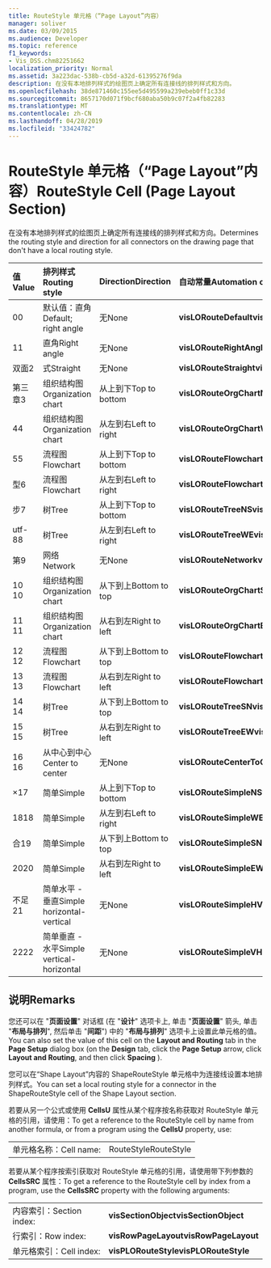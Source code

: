 ```yaml
---
title: RouteStyle 单元格（“Page Layout”内容）
manager: soliver
ms.date: 03/09/2015
ms.audience: Developer
ms.topic: reference
f1_keywords:
- Vis_DSS.chm82251662
localization_priority: Normal
ms.assetid: 3a223dac-538b-cb5d-a32d-61395276f9da
description: 在没有本地排列样式的绘图页上确定所有连接线的排列样式和方向。
ms.openlocfilehash: 38de871460c155ee5d495599a239ebeb0ff1c33d
ms.sourcegitcommit: 8657170d071f9bcf680aba50b9c07f2a4fb82283
ms.translationtype: MT
ms.contentlocale: zh-CN
ms.lasthandoff: 04/28/2019
ms.locfileid: "33424782"
---
```

# <a name="routestyle-cell-page-layout-section"></a><span data-ttu-id="5c80a-103">RouteStyle 单元格（“Page Layout”内容）</span><span class="sxs-lookup"><span data-stu-id="5c80a-103">RouteStyle Cell (Page Layout Section)</span></span>

<span data-ttu-id="5c80a-104">在没有本地排列样式的绘图页上确定所有连接线的排列样式和方向。</span><span class="sxs-lookup"><span data-stu-id="5c80a-104">Determines the routing style and direction for all connectors on the drawing page that don't have a local routing style.</span></span>
  
|<span data-ttu-id="5c80a-105">**值**</span><span class="sxs-lookup"><span data-stu-id="5c80a-105">**Value**</span></span>|<span data-ttu-id="5c80a-106">**排列样式**</span><span class="sxs-lookup"><span data-stu-id="5c80a-106">**Routing style**</span></span>|<span data-ttu-id="5c80a-107">**Direction**</span><span class="sxs-lookup"><span data-stu-id="5c80a-107">**Direction**</span></span>|<span data-ttu-id="5c80a-108">**自动常量**</span><span class="sxs-lookup"><span data-stu-id="5c80a-108">**Automation constant**</span></span>|
|:-----|:-----|:-----|:-----|
|<span data-ttu-id="5c80a-109">0</span><span class="sxs-lookup"><span data-stu-id="5c80a-109">0</span></span>  <br/> |<span data-ttu-id="5c80a-110">默认值：直角</span><span class="sxs-lookup"><span data-stu-id="5c80a-110">Default; right angle</span></span>  <br/> |<span data-ttu-id="5c80a-111">无</span><span class="sxs-lookup"><span data-stu-id="5c80a-111">None</span></span>  <br/> |<span data-ttu-id="5c80a-112">**visLORouteDefault**</span><span class="sxs-lookup"><span data-stu-id="5c80a-112">**visLORouteDefault**</span></span> <br/> |
|<span data-ttu-id="5c80a-113">1</span><span class="sxs-lookup"><span data-stu-id="5c80a-113">1</span></span>  <br/> |<span data-ttu-id="5c80a-114">直角</span><span class="sxs-lookup"><span data-stu-id="5c80a-114">Right angle</span></span>  <br/> |<span data-ttu-id="5c80a-115">无</span><span class="sxs-lookup"><span data-stu-id="5c80a-115">None</span></span>  <br/> |<span data-ttu-id="5c80a-116">**visLORouteRightAngle**</span><span class="sxs-lookup"><span data-stu-id="5c80a-116">**visLORouteRightAngle**</span></span> <br/> |
|<span data-ttu-id="5c80a-117">双面</span><span class="sxs-lookup"><span data-stu-id="5c80a-117">2</span></span>  <br/> |<span data-ttu-id="5c80a-118">式</span><span class="sxs-lookup"><span data-stu-id="5c80a-118">Straight</span></span>  <br/> |<span data-ttu-id="5c80a-119">无</span><span class="sxs-lookup"><span data-stu-id="5c80a-119">None</span></span>  <br/> |<span data-ttu-id="5c80a-120">**visLORouteStraight**</span><span class="sxs-lookup"><span data-stu-id="5c80a-120">**visLORouteStraight**</span></span> <br/> |
|<span data-ttu-id="5c80a-121">第三章</span><span class="sxs-lookup"><span data-stu-id="5c80a-121">3</span></span>  <br/> |<span data-ttu-id="5c80a-122">组织结构图</span><span class="sxs-lookup"><span data-stu-id="5c80a-122">Organization chart</span></span>  <br/> |<span data-ttu-id="5c80a-123">从上到下</span><span class="sxs-lookup"><span data-stu-id="5c80a-123">Top to bottom</span></span>  <br/> |<span data-ttu-id="5c80a-124">**visLORouteOrgChartNS**</span><span class="sxs-lookup"><span data-stu-id="5c80a-124">**visLORouteOrgChartNS**</span></span> <br/> |
|<span data-ttu-id="5c80a-125">4</span><span class="sxs-lookup"><span data-stu-id="5c80a-125">4</span></span>  <br/> |<span data-ttu-id="5c80a-126">组织结构图</span><span class="sxs-lookup"><span data-stu-id="5c80a-126">Organization chart</span></span>  <br/> |<span data-ttu-id="5c80a-127">从左到右</span><span class="sxs-lookup"><span data-stu-id="5c80a-127">Left to right</span></span>  <br/> |<span data-ttu-id="5c80a-128">**visLORouteOrgChartWE**</span><span class="sxs-lookup"><span data-stu-id="5c80a-128">**visLORouteOrgChartWE**</span></span> <br/> |
|<span data-ttu-id="5c80a-129">5</span><span class="sxs-lookup"><span data-stu-id="5c80a-129">5</span></span>  <br/> |<span data-ttu-id="5c80a-130">流程图</span><span class="sxs-lookup"><span data-stu-id="5c80a-130">Flowchart</span></span>  <br/> |<span data-ttu-id="5c80a-131">从上到下</span><span class="sxs-lookup"><span data-stu-id="5c80a-131">Top to bottom</span></span>  <br/> |<span data-ttu-id="5c80a-132">**visLORouteFlowchartNS**</span><span class="sxs-lookup"><span data-stu-id="5c80a-132">**visLORouteFlowchartNS**</span></span> <br/> |
|<span data-ttu-id="5c80a-133">型</span><span class="sxs-lookup"><span data-stu-id="5c80a-133">6</span></span>  <br/> |<span data-ttu-id="5c80a-134">流程图</span><span class="sxs-lookup"><span data-stu-id="5c80a-134">Flowchart</span></span>  <br/> |<span data-ttu-id="5c80a-135">从左到右</span><span class="sxs-lookup"><span data-stu-id="5c80a-135">Left to right</span></span>  <br/> |<span data-ttu-id="5c80a-136">**visLORouteFlowchartWE**</span><span class="sxs-lookup"><span data-stu-id="5c80a-136">**visLORouteFlowchartWE**</span></span> <br/> |
|<span data-ttu-id="5c80a-137">步</span><span class="sxs-lookup"><span data-stu-id="5c80a-137">7</span></span>  <br/> |<span data-ttu-id="5c80a-138">树</span><span class="sxs-lookup"><span data-stu-id="5c80a-138">Tree</span></span>  <br/> |<span data-ttu-id="5c80a-139">从上到下</span><span class="sxs-lookup"><span data-stu-id="5c80a-139">Top to bottom</span></span>  <br/> |<span data-ttu-id="5c80a-140">**visLORouteTreeNS**</span><span class="sxs-lookup"><span data-stu-id="5c80a-140">**visLORouteTreeNS**</span></span> <br/> |
|<span data-ttu-id="5c80a-141">utf-8</span><span class="sxs-lookup"><span data-stu-id="5c80a-141">8</span></span>  <br/> |<span data-ttu-id="5c80a-142">树</span><span class="sxs-lookup"><span data-stu-id="5c80a-142">Tree</span></span>  <br/> |<span data-ttu-id="5c80a-143">从左到右</span><span class="sxs-lookup"><span data-stu-id="5c80a-143">Left to right</span></span>  <br/> |<span data-ttu-id="5c80a-144">**visLORouteTreeWE**</span><span class="sxs-lookup"><span data-stu-id="5c80a-144">**visLORouteTreeWE**</span></span> <br/> |
|<span data-ttu-id="5c80a-145">第</span><span class="sxs-lookup"><span data-stu-id="5c80a-145">9</span></span>  <br/> |<span data-ttu-id="5c80a-146">网络</span><span class="sxs-lookup"><span data-stu-id="5c80a-146">Network</span></span>  <br/> |<span data-ttu-id="5c80a-147">无</span><span class="sxs-lookup"><span data-stu-id="5c80a-147">None</span></span>  <br/> |<span data-ttu-id="5c80a-148">**visLORouteNetwork**</span><span class="sxs-lookup"><span data-stu-id="5c80a-148">**visLORouteNetwork**</span></span> <br/> |
|<span data-ttu-id="5c80a-149">10 </span><span class="sxs-lookup"><span data-stu-id="5c80a-149">10</span></span>  <br/> |<span data-ttu-id="5c80a-150">组织结构图</span><span class="sxs-lookup"><span data-stu-id="5c80a-150">Organization chart</span></span>  <br/> |<span data-ttu-id="5c80a-151">从下到上</span><span class="sxs-lookup"><span data-stu-id="5c80a-151">Bottom to top</span></span>  <br/> |<span data-ttu-id="5c80a-152">**visLORouteOrgChartSN**</span><span class="sxs-lookup"><span data-stu-id="5c80a-152">**visLORouteOrgChartSN**</span></span> <br/> |
|<span data-ttu-id="5c80a-153">11 </span><span class="sxs-lookup"><span data-stu-id="5c80a-153">11</span></span>  <br/> |<span data-ttu-id="5c80a-154">组织结构图</span><span class="sxs-lookup"><span data-stu-id="5c80a-154">Organization chart</span></span>  <br/> |<span data-ttu-id="5c80a-155">从右到左</span><span class="sxs-lookup"><span data-stu-id="5c80a-155">Right to left</span></span>  <br/> |<span data-ttu-id="5c80a-156">**visLORouteOrgChartEW**</span><span class="sxs-lookup"><span data-stu-id="5c80a-156">**visLORouteOrgChartEW**</span></span> <br/> |
|<span data-ttu-id="5c80a-157">12 </span><span class="sxs-lookup"><span data-stu-id="5c80a-157">12</span></span>  <br/> |<span data-ttu-id="5c80a-158">流程图</span><span class="sxs-lookup"><span data-stu-id="5c80a-158">Flowchart</span></span>  <br/> |<span data-ttu-id="5c80a-159">从下到上</span><span class="sxs-lookup"><span data-stu-id="5c80a-159">Bottom to top</span></span>  <br/> |<span data-ttu-id="5c80a-160">**visLORouteFlowchartSN**</span><span class="sxs-lookup"><span data-stu-id="5c80a-160">**visLORouteFlowchartSN**</span></span> <br/> |
|<span data-ttu-id="5c80a-161">13 </span><span class="sxs-lookup"><span data-stu-id="5c80a-161">13</span></span>  <br/> |<span data-ttu-id="5c80a-162">流程图</span><span class="sxs-lookup"><span data-stu-id="5c80a-162">Flowchart</span></span>  <br/> |<span data-ttu-id="5c80a-163">从右到左</span><span class="sxs-lookup"><span data-stu-id="5c80a-163">Right to left</span></span>  <br/> |<span data-ttu-id="5c80a-164">**visLORouteFlowchartEW**</span><span class="sxs-lookup"><span data-stu-id="5c80a-164">**visLORouteFlowchartEW**</span></span> <br/> |
|<span data-ttu-id="5c80a-165">14 </span><span class="sxs-lookup"><span data-stu-id="5c80a-165">14</span></span>  <br/> |<span data-ttu-id="5c80a-166">树</span><span class="sxs-lookup"><span data-stu-id="5c80a-166">Tree</span></span>  <br/> |<span data-ttu-id="5c80a-167">从下到上</span><span class="sxs-lookup"><span data-stu-id="5c80a-167">Bottom to top</span></span>  <br/> |<span data-ttu-id="5c80a-168">**visLORouteTreeSN**</span><span class="sxs-lookup"><span data-stu-id="5c80a-168">**visLORouteTreeSN**</span></span> <br/> |
|<span data-ttu-id="5c80a-169">15 </span><span class="sxs-lookup"><span data-stu-id="5c80a-169">15</span></span>  <br/> |<span data-ttu-id="5c80a-170">树</span><span class="sxs-lookup"><span data-stu-id="5c80a-170">Tree</span></span>  <br/> |<span data-ttu-id="5c80a-171">从右到左</span><span class="sxs-lookup"><span data-stu-id="5c80a-171">Right to left</span></span>  <br/> |<span data-ttu-id="5c80a-172">**visLORouteTreeEW**</span><span class="sxs-lookup"><span data-stu-id="5c80a-172">**visLORouteTreeEW**</span></span> <br/> |
|<span data-ttu-id="5c80a-173">16 </span><span class="sxs-lookup"><span data-stu-id="5c80a-173">16</span></span>  <br/> |<span data-ttu-id="5c80a-174">从中心到中心</span><span class="sxs-lookup"><span data-stu-id="5c80a-174">Center to center</span></span>  <br/> |<span data-ttu-id="5c80a-175">无</span><span class="sxs-lookup"><span data-stu-id="5c80a-175">None</span></span>  <br/> |<span data-ttu-id="5c80a-176">**visLORouteCenterToCenter**</span><span class="sxs-lookup"><span data-stu-id="5c80a-176">**visLORouteCenterToCenter**</span></span> <br/> |
|<span data-ttu-id="5c80a-177">×</span><span class="sxs-lookup"><span data-stu-id="5c80a-177">17</span></span>  <br/> |<span data-ttu-id="5c80a-178">简单</span><span class="sxs-lookup"><span data-stu-id="5c80a-178">Simple</span></span>  <br/> |<span data-ttu-id="5c80a-179">从上到下</span><span class="sxs-lookup"><span data-stu-id="5c80a-179">Top to bottom</span></span>  <br/> |<span data-ttu-id="5c80a-180">**visLORouteSimpleNS**</span><span class="sxs-lookup"><span data-stu-id="5c80a-180">**visLORouteSimpleNS**</span></span> <br/> |
|<span data-ttu-id="5c80a-181">18</span><span class="sxs-lookup"><span data-stu-id="5c80a-181">18</span></span>  <br/> |<span data-ttu-id="5c80a-182">简单</span><span class="sxs-lookup"><span data-stu-id="5c80a-182">Simple</span></span>  <br/> |<span data-ttu-id="5c80a-183">从左到右</span><span class="sxs-lookup"><span data-stu-id="5c80a-183">Left to right</span></span>  <br/> |<span data-ttu-id="5c80a-184">**visLORouteSimpleWE**</span><span class="sxs-lookup"><span data-stu-id="5c80a-184">**visLORouteSimpleWE**</span></span> <br/> |
|<span data-ttu-id="5c80a-185">合</span><span class="sxs-lookup"><span data-stu-id="5c80a-185">19</span></span>  <br/> |<span data-ttu-id="5c80a-186">简单</span><span class="sxs-lookup"><span data-stu-id="5c80a-186">Simple</span></span>  <br/> |<span data-ttu-id="5c80a-187">从下到上</span><span class="sxs-lookup"><span data-stu-id="5c80a-187">Bottom to top</span></span>  <br/> |<span data-ttu-id="5c80a-188">**visLORouteSimpleSN**</span><span class="sxs-lookup"><span data-stu-id="5c80a-188">**visLORouteSimpleSN**</span></span> <br/> |
|<span data-ttu-id="5c80a-189">20</span><span class="sxs-lookup"><span data-stu-id="5c80a-189">20</span></span>  <br/> |<span data-ttu-id="5c80a-190">简单</span><span class="sxs-lookup"><span data-stu-id="5c80a-190">Simple</span></span>  <br/> |<span data-ttu-id="5c80a-191">从右到左</span><span class="sxs-lookup"><span data-stu-id="5c80a-191">Right to left</span></span>  <br/> |<span data-ttu-id="5c80a-192">**visLORouteSimpleEW**</span><span class="sxs-lookup"><span data-stu-id="5c80a-192">**visLORouteSimpleEW**</span></span> <br/> |
|<span data-ttu-id="5c80a-193">不足</span><span class="sxs-lookup"><span data-stu-id="5c80a-193">21</span></span>  <br/> |<span data-ttu-id="5c80a-194">简单水平 - 垂直</span><span class="sxs-lookup"><span data-stu-id="5c80a-194">Simple horizontal-vertical</span></span>  <br/> |<span data-ttu-id="5c80a-195">无</span><span class="sxs-lookup"><span data-stu-id="5c80a-195">None</span></span>  <br/> |<span data-ttu-id="5c80a-196">**visLORouteSimpleHV**</span><span class="sxs-lookup"><span data-stu-id="5c80a-196">**visLORouteSimpleHV**</span></span> <br/> |
|<span data-ttu-id="5c80a-197">22</span><span class="sxs-lookup"><span data-stu-id="5c80a-197">22</span></span>  <br/> |<span data-ttu-id="5c80a-198">简单垂直 - 水平</span><span class="sxs-lookup"><span data-stu-id="5c80a-198">Simple vertical-horizontal</span></span>  <br/> |<span data-ttu-id="5c80a-199">无</span><span class="sxs-lookup"><span data-stu-id="5c80a-199">None</span></span>  <br/> |<span data-ttu-id="5c80a-200">**visLORouteSimpleVH**</span><span class="sxs-lookup"><span data-stu-id="5c80a-200">**visLORouteSimpleVH**</span></span> <br/> |
   
## <a name="remarks"></a><span data-ttu-id="5c80a-201">说明</span><span class="sxs-lookup"><span data-stu-id="5c80a-201">Remarks</span></span>

<span data-ttu-id="5c80a-202">您还可以在 "**页面设置**" 对话框 (在 "**设计**" 选项卡上, 单击 "**页面设置**" 箭头, 单击 "**布局与排列**", 然后单击 "**间距**") 中的 "**布局与排列**" 选项卡上设置此单元格的值。</span><span class="sxs-lookup"><span data-stu-id="5c80a-202">You can also set the value of this cell on the **Layout and Routing** tab in the **Page Setup** dialog box (on the **Design** tab, click the **Page Setup** arrow, click **Layout and Routing**, and then click **Spacing** ).</span></span> 
  
<span data-ttu-id="5c80a-203">您可以在“Shape Layout”内容的 ShapeRouteStyle 单元格中为连接线设置本地排列样式。</span><span class="sxs-lookup"><span data-stu-id="5c80a-203">You can set a local routing style for a connector in the ShapeRouteStyle cell of the Shape Layout section.</span></span> 
  
<span data-ttu-id="5c80a-204">若要从另一个公式或使用 **CellsU** 属性从某个程序按名称获取对 RouteStyle 单元格的引用，请使用：</span><span class="sxs-lookup"><span data-stu-id="5c80a-204">To get a reference to the RouteStyle cell by name from another formula, or from a program using the **CellsU** property, use:</span></span> 
  
|||
|:-----|:-----|
|<span data-ttu-id="5c80a-205">单元格名称：</span><span class="sxs-lookup"><span data-stu-id="5c80a-205">Cell name:</span></span>  <br/> |<span data-ttu-id="5c80a-206">RouteStyle</span><span class="sxs-lookup"><span data-stu-id="5c80a-206">RouteStyle</span></span>  <br/> |
   
<span data-ttu-id="5c80a-207">若要从某个程序按索引获取对 RouteStyle 单元格的引用，请使用带下列参数的 **CellsSRC** 属性：</span><span class="sxs-lookup"><span data-stu-id="5c80a-207">To get a reference to the RouteStyle cell by index from a program, use the **CellsSRC** property with the following arguments:</span></span> 
  
|||
|:-----|:-----|
|<span data-ttu-id="5c80a-208">内容索引：</span><span class="sxs-lookup"><span data-stu-id="5c80a-208">Section index:</span></span>  <br/> |<span data-ttu-id="5c80a-209">**visSectionObject**</span><span class="sxs-lookup"><span data-stu-id="5c80a-209">**visSectionObject**</span></span> <br/> |
|<span data-ttu-id="5c80a-210">行索引：</span><span class="sxs-lookup"><span data-stu-id="5c80a-210">Row index:</span></span>  <br/> |<span data-ttu-id="5c80a-211">**visRowPageLayout**</span><span class="sxs-lookup"><span data-stu-id="5c80a-211">**visRowPageLayout**</span></span> <br/> |
|<span data-ttu-id="5c80a-212">单元格索引：</span><span class="sxs-lookup"><span data-stu-id="5c80a-212">Cell index:</span></span>  <br/> |<span data-ttu-id="5c80a-213">**visPLORouteStyle**</span><span class="sxs-lookup"><span data-stu-id="5c80a-213">**visPLORouteStyle**</span></span> <br/> |
   

